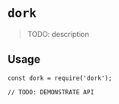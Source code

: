 # `dork`

> TODO: description

## Usage

```
const dork = require('dork');

// TODO: DEMONSTRATE API
```
